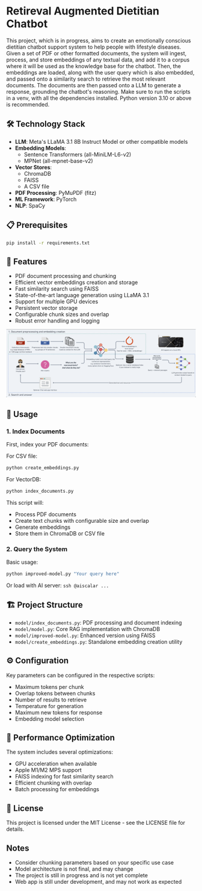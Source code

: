 # Retireval Augmented Dietitian Chatbot 

This project, which is in progress, aims to create an emotionally conscious dietitian chatbot support system to help people with lifestyle diseases. Given a set of PDF or other formatted documents, the system will ingest, process, and store embeddings of any textual data, and add it to a corpus where it will be used as the knowledge base for the chatbot. Then, the embeddings are loaded, along with the user query which is also embedded, and passed onto a similarity search to retrieve the most relevant documents. The documents are then passed onto a LLM to generate a response, grounding the chatbot's reasoning. Make sure to run the scripts in a venv, with all the dependencies installed. Python version 3.10 or above is recommended.

## 🛠️ Technology Stack

- **LLM**: Meta's LLaMA 3.1 8B Instruct Model or other compatible models
- **Embedding Models**: 
  - Sentence Transformers (all-MiniLM-L6-v2)
  - MPNet (all-mpnet-base-v2)
- **Vector Stores**: 
  - ChromaDB
  - FAISS
  - A CSV file
- **PDF Processing**: PyMuPDF (fitz)
- **ML Framework**: PyTorch
- **NLP**: SpaCy

## 📋 Prerequisites

```bash
pip install -r requirements.txt
```
## 🌟 Features

- PDF document processing and chunking
- Efficient vector embeddings creation and storage
- Fast similarity search using FAISS
- State-of-the-art language generation using LLaMA 3.1
- Support for multiple GPU devices
- Persistent vector storage
- Configurable chunk sizes and overlap
- Robust error handling and logging

![RAG System Diagram](./RAG-diagram.png)

## 🚀 Usage

### 1. Index Documents

First, index your PDF documents:

For CSV file:
```bash
python create_embeddings.py
```
For VectorDB:
```bash
python index_documents.py
```
This script will:
- Process PDF documents
- Create text chunks with configurable size and overlap
- Generate embeddings
- Store them in ChromaDB or CSV file

### 2. Query the System

Basic usage:
```bash
python improved-model.py "Your query here"
```

Or load with AI server:
``` ssh @aiscalar ... ```

## 🏗️ Project Structure

- `model/index_documents.py`: PDF processing and document indexing
- `model/model.py`: Core RAG implementation with ChromaDB
- `model/improved-model.py`: Enhanced version using FAISS
- `model/create_embeddings.py`: Standalone embedding creation utility

## ⚙️ Configuration

Key parameters can be configured in the respective scripts:

- Maximum tokens per chunk
- Overlap tokens between chunks
- Number of results to retrieve
- Temperature for generation
- Maximum new tokens for response
- Embedding model selection

## 🎯 Performance Optimization

The system includes several optimizations:
- GPU acceleration when available
- Apple M1/M2 MPS support
- FAISS indexing for fast similarity search
- Efficient chunking with overlap
- Batch processing for embeddings

## 📝 License

This project is licensed under the MIT License - see the LICENSE file for details.

## Notes

- Consider chunking parameters based on your specific use case
- Model architecture is not final, and may change
- The project is still in progress and is not yet complete
- Web app is still under development, and may not work as expected


 
